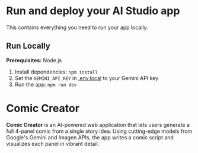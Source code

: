 # Run and deploy your AI Studio app

This contains everything you need to run your app locally.

## Run Locally

**Prerequisites:**  Node.js


1. Install dependencies:
   `npm install`
2. Set the `GEMINI_API_KEY` in [.env.local](.env.local) to your Gemini API key
3. Run the app:
   `npm run dev`


# Comic Creator

**Comic Creator** is an AI-powered web application that lets users generate a full 4-panel comic from a single story idea. Using cutting-edge models from Google's Gemini and Imagen APIs, the app writes a comic script and visualizes each panel in vibrant detail.


